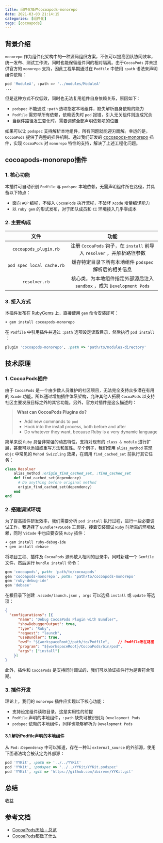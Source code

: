 ```yaml
---
title: 组件化插件cocoapods-monorepo
date: 2021-03-03 21:14:15
categories: [组件化]
tags: [cocoapods] 
---
```


## 背景介绍 

`monorepo` 作为组件化架构中的一种源码组织方案，不仅可以提高团队协同效率，统一发布、测试工作流，同时也能保留组件间的相对隔离。由于`CocoaPods` 并未提供官方的 `monorepo` 支持，因此工程早期通过在 `Podfile` 中使用 `:path` 语法来声明组件依赖：

```bash
pod 'ModuleA', :path => '../modules/ModuleA'
...
```

但是这种方式不仅低效，同时也无法复用组件自身依赖关系，原因如下：

- `podspec` 不能通过 `:path` 选项指定本地组件，缺失解析自身依赖的能力
- `Podfile` 需穷举所有依赖，依赖丢失时 `pod` 报错，引入无关组件则造成冗余
- 当组件路径发生变化时，需要调整全部声明依赖项的位置

如果可以让 `podspec` 支持解析本地组件，所有问题就能迎刃而解。幸运的是，`CocoaPods` 提供了完整的插件机制。通过我们研发的 [cocoapods-monorepo](https://github.com/menttofly/cocoapods-monorepo) 插件，实现 `CocoaPods` 对 `monorepo` 特性的支持，解决了上述工程化问题。

## cocoapods-monorepo插件 

### 1. 核心功能

本插件可自动识别 `Podfile` 与 `podspec` 本地依赖，无需声明组件所在路径，并具备以下特点：

- 面向 `AOP` 编程，不侵入 `CocoaPods` 执行流程，不破坏 `Xcode` 增量编译能力
- 以 `ruby gem` 的形式发布，对于团队成员和 `CI` 环境接入几乎零成本

### 2. 主要构成

|           文件            |                             功能                             |
| :-----------------------: | :----------------------------------------------------------: |
|   `cocoapods_plugin.rb`   | 注册 `CocoaPods` 钩子，在 `install` 前导入 `resolver` ，并解析路径参数 |
| `pod_spec_local_cache.rb` |    缓存特定目录下所有本地组件 `podspec` 解析后的相关信息     |
|       `resolver.rb`       | 核心类，为本地组件指定外部源后注入 `sandbox` ，成为 `Development Pods` |

### 3. 接入方式

本插件发布在 [RubyGems](https://rubygems.org/gems/cocoapods-monorepo) 上，直接使用 `gem` 命令安装即可：

```bash
➜ gem install cocoapods-monorepo
```

在 `Podfile` 中引用插件并通过 `:path` 选项设定读取目录，然后执行 `pod install` ：

```ruby
plugin 'cocoapods-monorepo', :path => 'path/to/modules-directory'
```

## 技术原理

### 1. CocoaPods插件

由于 `CocoaPods` 是一个由少数人员维护的社区项目，无法完全支持众多潜在有用的 `Xcode` 功能。所以通过增加插件体系架构，允许其他人拓展 `CocoaPods` 以支持社区主要发展目标之外的其它功能。另外，官方对插件是这么描述的：

> **What can CocoaPods Plugins do?**
>
> - Add new commands to `pod`
> - Hook into the install process, both before and after
> - Do whatever they want, because Ruby is a very dynamic language

简单来说 `Ruby` 具备非常强的动态特性，支持对现有的 `class & module` 进行扩展，甚至可以添加或重写方法和属性。举个例子，我们使用 `alias_method` 实现 `objc` 中常见的 `Mehod Swizzling` 效果，在调用 `find_cached_set` 前执行其它任务：

```ruby
class Resolver
    alias_method :origin_find_cached_set, :find_cached_set
    def find_cached_set(dependency)
      # Do anything before original method
      origin_find_cached_set(dependency)
    end
end
```

### 2. 搭建调试环境

为了提高插件研发效率，我们需要分析 `pod install` 执行过程，进行一些必要调试工作。我选择了 `Bundler+VSCode` 工具链，接着安装调试 `Ruby` 时所需的环境依赖，同时 `VSCode` 中也应要安装 `Ruby` 插件：

```bash
➜ gem install ruby-debug-ide
➜ gem install debase
```

将项目工程、插件及 `CocoaPods` 源码放入相同的目录中，同时新建一个 `Gemfile` 文件，然后运行 `bundle install` 命令：

```ruby
gem 'cocoapods', path: 'path/to/cocoapods'
gem 'cocoapods-monorepo', path: 'path/to/cocoapods-monorepo'
gem 'ruby-debug-ide'
gem 'debase'
```

在根目录下创建 `.vscode/launch.json` ，`args` 可以选择 `install` 或 `update` 等选项：

```json
{
  "configurations": [{
      "name": "Debug CocoaPods Plugin with Bundler",
      "showDebuggerOutput": true,
      "type": "Ruby",
      "request": "launch",
      "useBundler": true,
      "cwd": "${workspaceRoot}/path/to/Podfile",	// Podfile所在路径
      "program": "${workspaceRoot}/CocoaPods/bin/pod",
      "args": ["install"]
    }]
}
```

此外，插件和 `CocoaPods` 是支持同时调试的，我们可以验证插件行为是否符合预期。

### 3. 插件开发

理论上，我们的 `monorepo` 插件应实现以下核心功能：

- 支持设定组件读取目录，这是实用性的前提
- `Podfile` 声明的本地组件，`:path` 缺失可被识别为 `Development Pods` 
- `podspec` 依赖的本地组件，同样也能够解析为 `Development Pods` 

#### 3.1 解析Podfile声明的本地组件

从 `Pod::Dependency` 中可以知道，存在一种叫 `external_source` 的外部源，使用下面语法均会被认定为外部源：

```ruby
pod 'YYKit', :path => '../../YYKit'
pod 'YYKit', :podspec => '../../YYKit/YYKit.podspec'
pod 'YYKit', :git => 'https://github.com/ibireme/YYKit.git'
```

## 总结

收益

## 参考文档

- [CocoaPods历险 - 总览](https://www.desgard.com/ios/ruby/2019/03/15/cocoapods-1.html) 
- [CocoaPods都做了什么](https://draveness.me/cocoapods/) 

